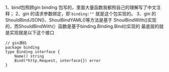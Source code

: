 1、bind包照顾gin binding 包写的，里面大量函数我都照自己的理解写了中文注释；
2、gin 的请求参数绑定，即 `binding:""` 就是这个包实现的。
3、gin 的ShouldBindJSON()、ShoulBindYAML()等方法是基于 ShoulBindWith()实现的，而ShouldBindWith(）函数是基于binding.Binding.Bind()实现的
最底层的就是实现就是以下这个接口
````
// gin源码
package binding
type Binding interface {
	Name() string
	Bind(*http.Request, interface{}) error
}
````


